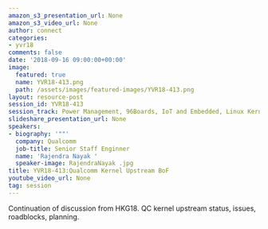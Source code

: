 ```yaml
---
amazon_s3_presentation_url: None
amazon_s3_video_url: None
author: connect
categories:
- yvr18
comments: false
date: '2018-09-16 09:00:00+00:00'
image:
  featured: true
  name: YVR18-413.png
  path: /assets/images/featured-images/YVR18-413.png
layout: resource-post
session_id: YVR18-413
session_track: Power Management, 96Boards, IoT and Embedded, Linux Kernel
slideshare_presentation_url: None
speakers:
- biography: '""'
  company: Qualcomm
  job-title: Senior Staff Enginner
  name: 'Rajendra Nayak '
  speaker-image: RajendraNayak .jpg
title: YVR18-413:Qualcomm Kernel Upstream BoF
youtube_video_url: None
tag: session
---
```


Continuation of discussion from HKG18. QC kernel upstream status, issues, roadblocks, planning.